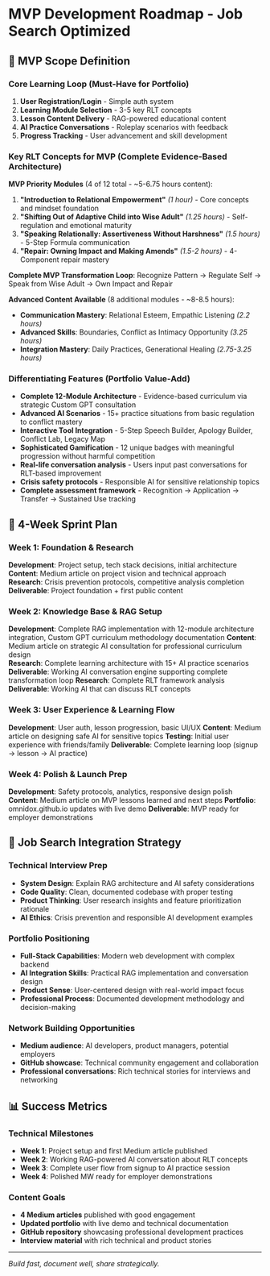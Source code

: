 # MVP Development Roadmap - Job Search Optimized

## 🎯 **MVP Scope Definition**

### **Core Learning Loop** (Must-Have for Portfolio)
1. **User Registration/Login** - Simple auth system
2. **Learning Module Selection** - 3-5 key RLT concepts
3. **Lesson Content Delivery** - RAG-powered educational content
4. **AI Practice Conversations** - Roleplay scenarios with feedback
5. **Progress Tracking** - User advancement and skill development

### **Key RLT Concepts for MVP** (Complete Evidence-Based Architecture)
**MVP Priority Modules** (4 of 12 total - ~5-6.75 hours content):
1. **"Introduction to Relational Empowerment"** *(1 hour)* - Core concepts and mindset foundation
2. **"Shifting Out of Adaptive Child into Wise Adult"** *(1.25 hours)* - Self-regulation and emotional maturity
3. **"Speaking Relationally: Assertiveness Without Harshness"** *(1.5 hours)* - 5-Step Formula communication
4. **"Repair: Owning Impact and Making Amends"** *(1.5-2 hours)* - 4-Component repair mastery

**Complete MVP Transformation Loop**: Recognize Pattern → Regulate Self → Speak from Wise Adult → Own Impact and Repair

**Advanced Content Available** (8 additional modules - ~8-8.5 hours):
- **Communication Mastery**: Relational Esteem, Empathic Listening *(2.2 hours)*
- **Advanced Skills**: Boundaries, Conflict as Intimacy Opportunity *(3.25 hours)*
- **Integration Mastery**: Daily Practices, Generational Healing *(2.75-3.25 hours)*

### **Differentiating Features** (Portfolio Value-Add)
- **Complete 12-Module Architecture** - Evidence-based curriculum via strategic Custom GPT consultation
- **Advanced AI Scenarios** - 15+ practice situations from basic regulation to conflict mastery
- **Interactive Tool Integration** - 5-Step Speech Builder, Apology Builder, Conflict Lab, Legacy Map
- **Sophisticated Gamification** - 12 unique badges with meaningful progression without harmful competition
- **Real-life conversation analysis** - Users input past conversations for RLT-based improvement
- **Crisis safety protocols** - Responsible AI for sensitive relationship topics
- **Complete assessment framework** - Recognition → Application → Transfer → Sustained Use tracking

## 🚀 **4-Week Sprint Plan**

### **Week 1: Foundation & Research**
**Development**: Project setup, tech stack decisions, initial architecture
**Content**: Medium article on project vision and technical approach
**Research**: Crisis prevention protocols, competitive analysis completion
**Deliverable**: Project foundation + first public content

### **Week 2: Knowledge Base & RAG Setup**
**Development**: Complete RAG implementation with 12-module architecture integration, Custom GPT curriculum methodology documentation
**Content**: Medium article on strategic AI consultation for professional curriculum design  
**Research**: Complete learning architecture with 15+ AI practice scenarios
**Deliverable**: Working AI conversation engine supporting complete transformation loop
**Research**: Complete RLT framework analysis
**Deliverable**: Working AI that can discuss RLT concepts

### **Week 3: User Experience & Learning Flow**
**Development**: User auth, lesson progression, basic UI/UX
**Content**: Medium article on designing safe AI for sensitive topics
**Testing**: Initial user experience with friends/family
**Deliverable**: Complete learning loop (signup → lesson → AI practice)

### **Week 4: Polish & Launch Prep**
**Development**: Safety protocols, analytics, responsive design polish
**Content**: Medium article on MVP lessons learned and next steps
**Portfolio**: omnidox.github.io updates with live demo
**Deliverable**: MVP ready for employer demonstrations

## 🎯 **Job Search Integration Strategy**

### **Technical Interview Prep**
- **System Design**: Explain RAG architecture and AI safety considerations
- **Code Quality**: Clean, documented codebase with proper testing
- **Product Thinking**: User research insights and feature prioritization rationale
- **AI Ethics**: Crisis prevention and responsible AI development examples

### **Portfolio Positioning**
- **Full-Stack Capabilities**: Modern web development with complex backend
- **AI Integration Skills**: Practical RAG implementation and conversation design
- **Product Sense**: User-centered design with real-world impact focus
- **Professional Process**: Documented development methodology and decision-making

### **Network Building Opportunities**
- **Medium audience**: AI developers, product managers, potential employers
- **GitHub showcase**: Technical community engagement and collaboration
- **Professional conversations**: Rich technical stories for interviews and networking

## 📊 **Success Metrics**

### **Technical Milestones**
- **Week 1**: Project setup and first Medium article published
- **Week 2**: Working RAG-powered AI conversation about RLT concepts
- **Week 3**: Complete user flow from signup to AI practice session
- **Week 4**: Polished MW ready for employer demonstrations

### **Content Goals**
- **4 Medium articles** published with good engagement
- **Updated portfolio** with live demo and technical documentation
- **GitHub repository** showcasing professional development practices
- **Interview material** with rich technical and product stories

---

*Build fast, document well, share strategically.*
